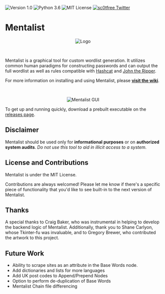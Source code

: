 ![Version 1.0](http://img.shields.io/badge/version-v1.0-orange.svg)
![Python 3.6](http://img.shields.io/badge/python-3.6-blue.svg)
![MIT License](http://img.shields.io/badge/license-MIT%20License-blue.svg)
[![sc0tfree Twitter](http://img.shields.io/twitter/url/http/shields.io.svg?style=social&label=Follow)](https://twitter.com/sc0tfree)

# Mentalist
<p align="center">
  <img src="https://sc0tfree.squarespace.com/s/Mentalist-logo-250px.png" alt="Logo"/>
</p>
<br>

Mentalist is a graphical tool for custom wordlist generation. It utilizes common human paradigms for constructing passwords and can output the full wordlist as well as rules compatible with [Hashcat](https://hashcat.net/hashcat) and [John the Ripper](http://www.openwall.com/john).
<br>

For more information on installing and using Mentalist, please **[visit the wiki](https://www.github.com/sc0tfree/mentalist/wiki)**.

<br>
<p align="center">
  <img src="https://sc0tfree.squarespace.com/s/mentalist-readme-gui.gif" alt="Mentalist GUI"/>
</p>

To get up and running quickly, download a prebuilt executable on the [releases page](https://github.com/sc0tfree/mentalist/releases).

## Disclaimer

Mentalist should be used only for **informational purposes** or on **authorized system audits**. _Do not use this tool to aid in illicit access to a system._

## License and Contributions

Mentalist is under the MIT License.

Contributions are always welcomed! Please let me know if there's a specific piece of functionality that you'd like to see built-in to the next version of Mentalist.

## Thanks

A special thanks to Craig Baker, who was instrumental in helping to develop the backend logic of Mentalist. Additionally, thank you to Shane Carlyon, whose Tkinter-fu was invaluable, and to Gregory Brewer, who contributed the artwork to this project.

## Future Work

* Ability to scrape sites as an attribute in the Base Words node.
* Add dictionaries and lists for more languages
* Add UK post codes to Append/Prepend Nodes
* Option to perform de-duplication of Base Words
* Mentalist Chain file differencing